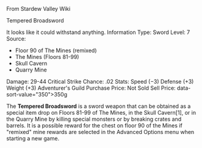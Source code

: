 From Stardew Valley Wiki

Tempered Broadsword

It looks like it could withstand anything. Information Type: Sword Level: 7 Source:

- Floor 90 of The Mines (remixed)
- The Mines (Floors 81-99)
- Skull Cavern
- Quarry Mine

Damage: 29-44 Critical Strike Chance: .02 Stats: Speed (−3) Defense (+3) Weight (+3) Adventurer's Guild Purchase Price: Not Sold Sell Price: data-sort-value="350"&gt;350g

The **Tempered Broadsword** is a sword weapon that can be obtained as a special item drop on Floors 81-99 of The Mines, in the Skull Cavern\[1], or in the Quarry Mine by killing special monsters or by breaking crates and barrels. It is a possible reward for the chest on floor 90 of the Mines if "remixed" mine rewards are selected in the Advanced Options menu when starting a new game.